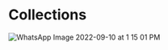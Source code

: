 # Collections
![WhatsApp Image 2022-09-10 at 1 15 01 PM](https://user-images.githubusercontent.com/101204714/189474710-50de3728-d1ad-440f-85a0-19fa3b1e0653.jpeg)
